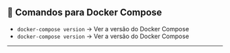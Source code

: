 ## 🐳 Comandos para Docker Compose

- `docker-compose version` → Ver a versão do Docker Compose
- `docker-compose version` → Ver a versão do Docker Compose
---
